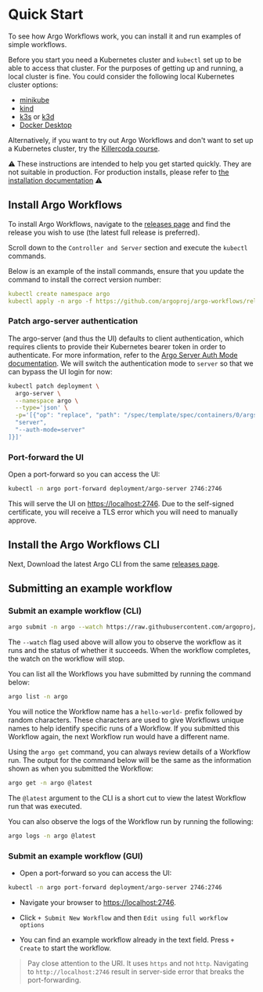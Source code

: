 # Quick Start

To see how Argo Workflows work, you can install it and run examples of simple workflows.

Before you start you need a Kubernetes cluster and `kubectl` set up to be able to access that cluster. For the purposes of getting up and running, a local cluster is fine. You could consider the following local Kubernetes cluster options:

* [minikube](https://minikube.sigs.k8s.io/docs/)
* [kind](https://kind.sigs.k8s.io/)
* [k3s](https://k3s.io/) or [k3d](https://k3d.io/)
* [Docker Desktop](https://www.docker.com/products/docker-desktop/)

Alternatively, if you want to try out Argo Workflows and don't want to set up a Kubernetes cluster, try the [Killercoda course](training.md#hands-on).

⚠️ These instructions are intended to help you get started quickly. They are not suitable in production. For production installs, please refer to [the installation documentation](installation.md) ⚠️

## Install Argo Workflows

To install Argo Workflows, navigate to the [releases page](https://github.com/argoproj/argo-workflows/releases/latest) and find the release you wish to use (the latest full release is preferred).

Scroll down to the `Controller and Server` section and execute the `kubectl` commands.

Below is an example of the install commands, ensure that you update the command to install the correct version number:

```yaml
kubectl create namespace argo
kubectl apply -n argo -f https://github.com/argoproj/argo-workflows/releases/download/v<<ARGO_WORKFLOWS_VERSION>>/install.yaml
```

### Patch argo-server authentication

The argo-server (and thus the UI) defaults to client authentication, which requires clients to provide their Kubernetes bearer token in order to authenticate. For more information, refer to the [Argo Server Auth Mode documentation](argo-server-auth-mode.md). We will switch the authentication mode to `server` so that we can bypass the UI login for now:

```bash
kubectl patch deployment \
  argo-server \
  --namespace argo \
  --type='json' \
  -p='[{"op": "replace", "path": "/spec/template/spec/containers/0/args", "value": [
  "server",
  "--auth-mode=server"
]}]'

```

### Port-forward the UI

Open a port-forward so you can access the UI:

```bash
kubectl -n argo port-forward deployment/argo-server 2746:2746
```

This will serve the UI on <https://localhost:2746>. Due to the self-signed certificate, you will receive a TLS error which you will need to manually approve.

## Install the Argo Workflows CLI

Next, Download the latest Argo CLI from the same [releases page](https://github.com/argoproj/argo-workflows/releases/latest).

## Submitting an example workflow

### Submit an example workflow (CLI)

```bash
argo submit -n argo --watch https://raw.githubusercontent.com/argoproj/argo-workflows/master/examples/hello-world.yaml
```

The `--watch` flag used above will allow you to observe the workflow as it runs and the status of whether it succeeds.
When the workflow completes, the watch on the workflow will stop.

You can list all the Workflows you have submitted by running the command below:

```bash
argo list -n argo
```

You will notice the Workflow name has a `hello-world-` prefix followed by random characters. These characters are used
to give Workflows unique names to help identify specific runs of a Workflow. If you submitted this Workflow again,
the next Workflow run would have a different name.

Using the `argo get` command, you can always review details of a Workflow run. The output for the command below will
be the same as the information shown as when you submitted the Workflow:

```bash
argo get -n argo @latest
```

The `@latest` argument to the CLI is a short cut to view the latest Workflow run that was executed.

You can also observe the logs of the Workflow run by running the following:

```bash
argo logs -n argo @latest
```

### Submit an example workflow (GUI)

* Open a port-forward so you can access the UI:

```bash
kubectl -n argo port-forward deployment/argo-server 2746:2746
```

* Navigate your browser to <https://localhost:2746>.

* Click `+ Submit New Workflow` and then `Edit using full workflow options`

* You can find an example workflow already in the text field. Press `+ Create` to start the workflow.

> Pay close attention to the URI. It uses `https` and not `http`. Navigating to `http://localhost:2746` result in server-side error that breaks the port-forwarding.
